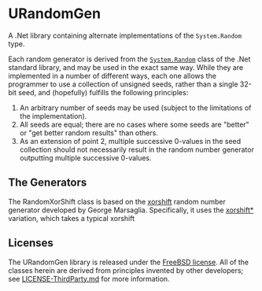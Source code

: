 ﻿URandomGen
==========

A .Net library containing alternate implementations of the `System.Random` type.

Each random generator is derived from the [`System.Random`](http://msdn.microsoft.com/en-us/library/system.random.aspx) class of the .Net standard library, and may be used in the exact same way. While they are implemented in a number of different ways, each one allows the programmer to use a collection of unsigned seeds, rather than a single 32-bit seed, and (hopefully) fulfills the following principles:

1. An arbitrary number of seeds may be used (subject to the limitations of the implementation).
2. All seeds are equal; there are no cases where some seeds are "better" or "get better random results" than others.
3. As an extension of point 2, multiple successive 0-values in the seed collection should not necessarily result in the random number generator outputting multiple successive 0-values.

The Generators
--------------
The RandomXorShift class is based on the [xorshift](http://www.jstatsoft.org/v08/i14/paper) random number generator developed by George Marsaglia. Specifically, it uses the [xorshift*](http://en.wikipedia.org/wiki/Xorshift#Xorshift.2A) variation, which takes a typical xorshift 

Licenses
--------

The URandomGen library is released under the [FreeBSD license](LICENSE.md). All of the classes herein are derived from principles invented by other developers; see [LICENSE-ThirdParty.md](LICENSE-ThirdParty.md) for more information.
